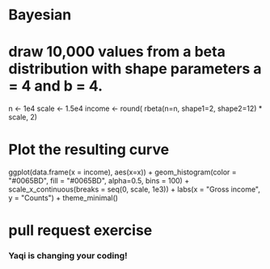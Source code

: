 # Bayesian
# draw 10,000 values from a beta distribution with shape parameters a = 4 and b = 4.
n <- 1e4
scale <- 1.5e4
income <- round( rbeta(n=n, shape1=2, shape2=12) * scale, 2)


# Plot the resulting curve
ggplot(data.frame(x = income), aes(x=x)) +
  geom_histogram(color = "#0065BD", fill = "#0065BD", alpha=0.5, bins = 100) +
  scale_x_continuous(breaks = seq(0, scale, 1e3)) + 
  labs(x = "Gross income", 
       y = "Counts") + 
  theme_minimal()
  
  
# pull request exercise


### Yaqi is changing your coding!